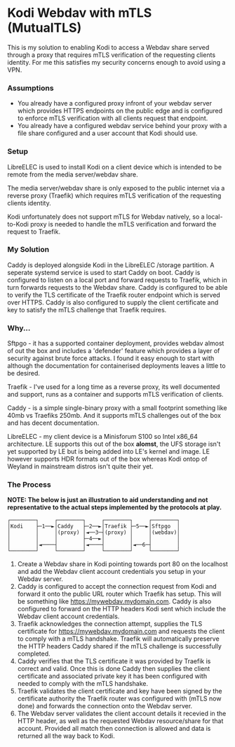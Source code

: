 # Kodi Webdav with mTLS (MutualTLS)

This is my solution to enabling Kodi to access a Webdav share served through a proxy that requires mTLS verification of the requesting clients identity.  For me this satisfies my security concerns enough to avoid using a VPN.

### Assumptions

* You already have a configured proxy infront of your webdav server which provides HTTPS endpoints on the public edge and is configured to enforce mTLS verification with all clients request that endpoint.
* You already have a configured webdav service behind your proxy with a file share configured and a user account that Kodi should use.

### Setup

LibreELEC is used to install Kodi on a client device which is intended to be remote from the media server/webdav share.

The media server/webdav share is only exposed to the public internet via a reverse proxy (Traefik) which requires mTLS verification of the requesting clients identity.

Kodi unfortunately does not support mTLS for Webdav natively, so a local-to-Kodi proxy is needed to handle the mTLS verification and forward the request to Traefik.

### My Solution

Caddy is deployed alongside Kodi in the LibreELEC /storage partition.  A seperate systemd service is used to start Caddy on boot.  Caddy is configured to listen on a local port and forward requests to Traefik, which in turn forwards requests to the Webdav share.  Caddy is configured to be able to verify the TLS certificate of the Traefik router endpoint which is served over HTTPS.  Caddy is also configured to supply the client certificate and key to satisfy the mTLS challenge that Traefik requires.

### Why...

Sftpgo - it has a supported container deployment, provides webdav almost of out the box and includes a 'defender' feature which provides a layer of security against brute force attacks.  I found it easy enough to start with although the documentation for containerised deployments leaves a little to be desired.

Traefik - I've used for a long time as a reverse proxy, its well documented and support, runs as a container and supports mTLS verification of clients.

Caddy - is a simple single-binary proxy with a small footprint something like 40mb vs Traefiks 250mb.  And it supports mTLS challenges out of the box and has decent documentation.

LibreELEC - my client device is a Minisforum S100 so Intel x86_64 architecture.  LE supports this out of the box **alomst**, the UFS storage isn't yet supported by LE but is being added into LE's kernel and image.  LE however supports HDR formats out of the box whereas Kodi ontop of Weyland in mainstream distros isn't quite their yet.

### The Process

**NOTE:  The below is just an illustration to aid understanding and not representative to the actual steps implemented by the protocols at play.**
```
┌────────┐     ┌────────┐     ┌────────┐     ┌────────┐  
│Kodi    ├─1──►│Caddy   ├─2──►│Traefik ├─5──►│Sftpgo  │  
│        │     │(proxy) │◄──3─┤(proxy) │     │(webdav)│  
│        │     │        ├─4──►│        │     │        │  
│        │◄────┤        │◄────┤        │◄──6─┤        │  
└────────┘     └────────┘     └────────┘     └────────┘ 
```
1. Create a Webdav share in Kodi pointing towards port 80 on the localhost and add the Webdav client account credentials you setup in your Webdav server.
2. Caddy is configured to accept the connection request from Kodi and forward it onto the public URL router which Traefik has setup.  This will be something like https://mywebdav.mydomain.com.  Caddy is also configured to forward on the HTTP headers Kodi sent which include the Webdav client account credentials.
3. Traefik acknowledges the connection attempt, supplies the TLS certificate for https://mywebdav.mydomain.com and requests the client to comply with a mTLS handshake.  Traefik will automatically preserve the HTTP headers Caddy shared if the mTLS challenge is successfully completed.
4. Caddy verifies that the TLS certificate it was provided by Traefik is correct and valid.  Once this is done Caddy then supplies the client certificate and associated private key it has been configured with needed to comply with the mTLS handshake.
5. Traefik validates the client certificate and key have been signed by the certificate authority the Traefik router was configured with (mTLS now done) and forwards the connection onto the Webdav server.
6. The Webdav server validates the client account details it recevied in the HTTP header, as well as the requested Webdav resource/share for that account.  Provided all match then connection is allowed and data is returned all the way back to Kodi.
